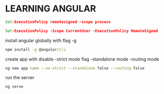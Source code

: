 # LEARNING ANGULAR

```cmd
Set-ExecutionPolicy remotesigned -scope process
```

```cmd
Set-ExecutionPolicy -Scope CurrentUser -ExecutionPolicy RemoteSigned
```

install angular globally with flag -g

```cmd
npm install -g @angular/cli
```

create app with disable
-strict mode flag
-standalone mode
-routing mode

```cmd
ng new app-name --no-strict --standalone false --routing false
```

run the server

```cmd
ng serve
```
